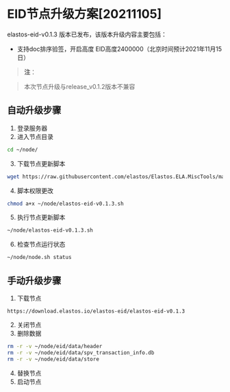 # EID节点升级方案[20211105]

elastos-eid-v0.1.3 版本已发布，该版本升级内容主要包括：
- 支持doc排序验签，开启高度 EID高度2400000（北京时间预计2021年11月15日）

> **注**：

> 本次节点升级与release_v0.1.2版本不兼容

## 自动升级步骤

1. 登录服务器
2. 进入节点目录

```bash
cd ~/node/
```

3. 下载节点更新脚本

```bash
wget https://raw.githubusercontent.com/elastos/Elastos.ELA.MiscTools/master/upgrade/eid/elastos-eid-v0.1.3.sh
```
4. 脚本权限更改

```bash
chmod a+x ~/node/elastos-eid-v0.1.3.sh
```

5. 执行节点更新脚本

```bash
~/node/elastos-eid-v0.1.3.sh
```

6. 检查节点运行状态

```bash
~/node/node.sh status
```

## 手动升级步骤

1. 下载节点

```
https://download.elastos.io/elastos-eid/elastos-eid-v0.1.3
```

2. 关闭节点
3. 删除数据

```bash
rm -r -v ~/node/eid/data/header
rm -r -v ~/node/eid/data/spv_transaction_info.db
rm -r -v ~/node/eid/data/store
```
4. 替换节点
5. 启动节点